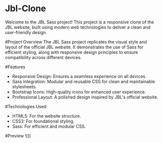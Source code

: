 # Jbl-Clone
Welcome to the JBL Sass project! This project is a responsive clone of the JBL website, built using modern web technologies to deliver a clean and user-friendly design.

#Project Overview
The JBL Sass project replicates the visual style and layout of the official JBL website. It demonstrates the use of Sass for efficient styling, along with responsive design principles to ensure compatibility across different devices.

#Features
- Responsive Design: Ensures a seamless experience on all devices.
- Sass Integration: Modular and reusable CSS for clean and maintainable stylesheets.
- Bootstrap Icons: High-quality icons for enhanced user experience.
- Professional Layout: A polished design inspired by JBL's official website.

#Technologies Used
- HTML5: For the website structure.
- CSS3: For foundational styling.
- Sass: For efficient and modular CSS.

#Preview
![](
